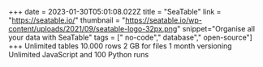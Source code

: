 +++
date = 2023-01-30T05:01:08.022Z
title = "SeaTable"
link = "https://seatable.io/"
thumbnail = "https://seatable.io/wp-content/uploads/2021/09/seatable-logo-32px.png"
snippet="Organise all your data with SeaTable"
tags = [" no-code"," database"," open-source"]
+++
Unlimited tables
10.000 rows
2 GB for files
1 month versioning
Unlimited JavaScript and 100 Python runs
